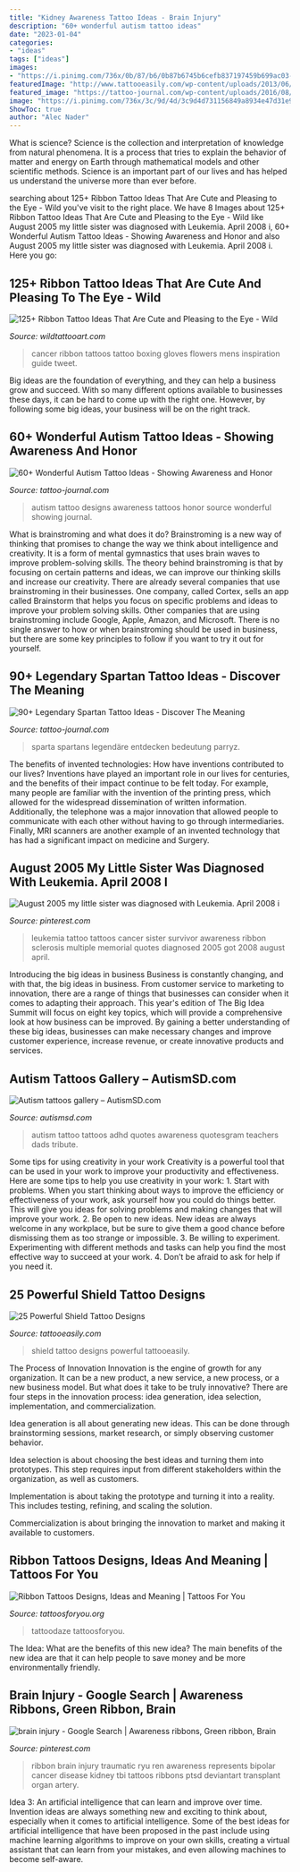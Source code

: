 ```yaml
---
title: "Kidney Awareness Tattoo Ideas - Brain Injury"
description: "60+ wonderful autism tattoo ideas"
date: "2023-01-04"
categories:
- "ideas"
tags: ["ideas"]
images:
- "https://i.pinimg.com/736x/0b/87/b6/0b87b6745b6cefb837197459b699ac03--leukemia-tattoo-cancer-survivor-tattoo.jpg"
featuredImage: "http://www.tattooeasily.com/wp-content/uploads/2013/06/1313.jpg"
featured_image: "https://tattoo-journal.com/wp-content/uploads/2016/08/spartan-tattoo1-768x768.jpg"
image: "https://i.pinimg.com/736x/3c/9d/4d/3c9d4d731156849a8934e47d31e93022--traumatic-brain-injury-green-ribbon.jpg"
ShowToc: true
author: "Alec Nader"
---
```



What is science?
Science is the collection and interpretation of knowledge from natural phenomena. It is a process that tries to explain the behavior of matter and energy on Earth through mathematical models and other scientific methods. Science is an important part of our lives and has helped us understand the universe more than ever before.

	

		
searching about 125+ Ribbon Tattoo Ideas That Are Cute and Pleasing to the Eye - Wild you've visit to the right place. We have 8 Images about 125+ Ribbon Tattoo Ideas That Are Cute and Pleasing to the Eye - Wild like August 2005 my little sister was diagnosed with Leukemia. April 2008 i, 60+ Wonderful Autism Tattoo Ideas - Showing Awareness and Honor and also August 2005 my little sister was diagnosed with Leukemia. April 2008 i. Here you go:
		
    
## 125+ Ribbon Tattoo Ideas That Are Cute And Pleasing To The Eye - Wild

<img loading=lazy src="https://www.wildtattooart.com/wp-content/uploads/2019/07/ribbon-tattoos-46.jpg" onerror="this.onerror=null;this.src='https://tse2.mm.bing.net/th?id=OIP.aTxeSBhS9wRoies19I__JgHaIt&amp;pid=15.1';" alt="125+ Ribbon Tattoo Ideas That Are Cute and Pleasing to the Eye - Wild">

_Source: wildtattooart.com_

>cancer ribbon tattoos tattoo boxing gloves flowers mens inspiration guide tweet. 

	

Big ideas are the foundation of everything, and they can help a business grow and succeed. With so many different options available to businesses these days, it can be hard to come up with the right one. However, by following some big ideas, your business will be on the right track.

    
## 60+ Wonderful Autism Tattoo Ideas - Showing Awareness And Honor

<img loading=lazy src="https://tattoo-journal.com/wp-content/uploads/2016/07/autism-tattoos30-650x662.jpg" onerror="this.onerror=null;this.src='https://tse1.mm.bing.net/th?id=OIP.RHjv3ozUMKhMWv2Ak-ekYAD3D8&amp;pid=15.1';" alt="60+ Wonderful Autism Tattoo Ideas - Showing Awareness and Honor">

_Source: tattoo-journal.com_

>autism tattoo designs awareness tattoos honor source wonderful showing journal. 

	

What is brainstroming and what does it do?
Brainstroming is a new way of thinking that promises to change the way we think about intelligence and creativity. It is a form of mental gymnastics that uses brain waves to improve problem-solving skills. The theory behind brainstroming is that by focusing on certain patterns and ideas, we can improve our thinking skills and increase our creativity.
There are already several companies that use brainstroming in their businesses. One company, called Cortex, sells an app called Brainstorm that helps you focus on specific problems and ideas to improve your problem solving skills. Other companies that are using brainstroming include Google, Apple, Amazon, and Microsoft. There is no single answer to how or when brainstroming should be used in business, but there are some key principles to follow if you want to try it out for yourself.

    
## 90+ Legendary Spartan Tattoo Ideas - Discover The Meaning

<img loading=lazy src="https://tattoo-journal.com/wp-content/uploads/2016/08/spartan-tattoo1-768x768.jpg" onerror="this.onerror=null;this.src='https://tse4.mm.bing.net/th?id=OIP.SLR7yr9UPUD93BqCwk0YMwHaHa&amp;pid=15.1';" alt="90+ Legendary Spartan Tattoo Ideas - Discover The Meaning">

_Source: tattoo-journal.com_

>sparta spartans legendäre entdecken bedeutung parryz. 

	

The benefits of invented technologies: How have inventions contributed to our lives?
Inventions have played an important role in our lives for centuries, and the benefits of their impact continue to be felt today. For example, many people are familiar with the invention of the printing press, which allowed for the widespread dissemination of written information. Additionally, the telephone was a major innovation that allowed people to communicate with each other without having to go through intermediaries. Finally, MRI scanners are another example of an invented technology that has had a significant impact on medicine and Surgery.

    
## August 2005 My Little Sister Was Diagnosed With Leukemia. April 2008 I

<img loading=lazy src="https://i.pinimg.com/736x/0b/87/b6/0b87b6745b6cefb837197459b699ac03--leukemia-tattoo-cancer-survivor-tattoo.jpg" onerror="this.onerror=null;this.src='https://tse2.mm.bing.net/th?id=OIP.oxchDog9Vp--Amtj5-4K_gHaJ4&amp;pid=15.1';" alt="August 2005 my little sister was diagnosed with Leukemia. April 2008 i">

_Source: pinterest.com_

>leukemia tattoo tattoos cancer sister survivor awareness ribbon sclerosis multiple memorial quotes diagnosed 2005 got 2008 august april. 

	

Introducing the big ideas in business
Business is constantly changing, and with that, the big ideas in business. From customer service to marketing to innovation, there are a range of things that businesses can consider when it comes to adapting their approach. 
This year's edition of The Big Idea Summit will focus on eight key topics, which will provide a comprehensive look at how business can be improved. By gaining a better understanding of these big ideas, businesses can make necessary changes and improve customer experience, increase revenue, or create innovative products and services.

    
## Autism Tattoos Gallery – AutismSD.com

<img loading=lazy src="http://autismsd.com/wp-content/uploads/2014/01/Autism-Tribute.jpg" onerror="this.onerror=null;this.src='https://tse1.mm.bing.net/th?id=OIP.kB3KOER_HVZv2YCwN059rQHaLq&amp;pid=15.1';" alt="Autism tattoos gallery – AutismSD.com">

_Source: autismsd.com_

>autism tattoo tattoos adhd quotes awareness quotesgram teachers dads tribute. 

	

Some tips for using creativity in your work
Creativity is a powerful tool that can be used in your work to improve your productivity and effectiveness. Here are some tips to help you use creativity in your work: 1. Start with problems. When you start thinking about ways to improve the efficiency or effectiveness of your work, ask yourself how you could do things better. This will give you ideas for solving problems and making changes that will improve your work. 2. Be open to new ideas. New ideas are always welcome in any workplace, but be sure to give them a good chance before dismissing them as too strange or impossible. 3. Be willing to experiment. Experimenting with different methods and tasks can help you find the most effective way to succeed at your work. 4. Don’t be afraid to ask for help if you need it.

    
## 25 Powerful Shield Tattoo Designs

<img loading=lazy src="http://www.tattooeasily.com/wp-content/uploads/2013/06/1313.jpg" onerror="this.onerror=null;this.src='https://tse4.mm.bing.net/th?id=OIP.zbcklhJhCTtK_myoumOyhQHaJ4&amp;pid=15.1';" alt="25 Powerful Shield Tattoo Designs">

_Source: tattooeasily.com_

>shield tattoo designs powerful tattooeasily. 

	

The Process of Innovation
Innovation is the engine of growth for any organization. It can be a new product, a new service, a new process, or a new business model. But what does it take to be truly innovative?
There are four steps in the innovation process: idea generation, idea selection, implementation, and commercialization.

Idea generation is all about generating new ideas. This can be done through brainstorming sessions, market research, or simply observing customer behavior.

Idea selection is about choosing the best ideas and turning them into prototypes. This step requires input from different stakeholders within the organization, as well as customers.

Implementation is about taking the prototype and turning it into a reality. This includes testing, refining, and scaling the solution.

Commercialization is about bringing the innovation to market and making it available to customers.

    
## Ribbon Tattoos Designs, Ideas And Meaning | Tattoos For You

<img loading=lazy src="https://www.tattoosforyou.org/wp-content/uploads/2013/11/Key-and-Ribbon-Tattoos.jpg" onerror="this.onerror=null;this.src='https://tse4.mm.bing.net/th?id=OIP.Qwl0aKdyokQSx5VfXxJo9gHaLH&amp;pid=15.1';" alt="Ribbon Tattoos Designs, Ideas and Meaning | Tattoos For You">

_Source: tattoosforyou.org_

>tattoodaze tattoosforyou. 

	

The Idea: What are the benefits of this new idea?
The main benefits of the new idea are that it can help people to save money and be more environmentally friendly.

    
## Brain Injury - Google Search | Awareness Ribbons, Green Ribbon, Brain

<img loading=lazy src="https://i.pinimg.com/736x/3c/9d/4d/3c9d4d731156849a8934e47d31e93022--traumatic-brain-injury-green-ribbon.jpg" onerror="this.onerror=null;this.src='https://tse2.mm.bing.net/th?id=OIP.6BFN-IoQVQ-03SKeuhe4eAHaKN&amp;pid=15.1';" alt="brain injury - Google Search | Awareness ribbons, Green ribbon, Brain">

_Source: pinterest.com_

>ribbon brain injury traumatic ryu ren awareness represents bipolar cancer disease kidney tbi tattoos ribbons ptsd deviantart transplant organ artery. 

	

Idea 3: An artificial intelligence that can learn and improve over time.
Invention ideas are always something new and exciting to think about, especially when it comes to artificial intelligence. Some of the best ideas for artificial intelligence that have been proposed in the past include using machine learning algorithms to improve on your own skills, creating a virtual assistant that can learn from your mistakes, and even allowing machines to become self-aware.

